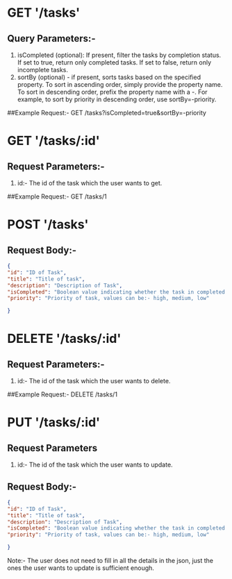 # GET '/tasks'

## Query Parameters:-

  1) isCompleted (optional): If present, filter the tasks by completion status. If set to true, return only completed tasks. If set to false, return only incomplete tasks.
  2) sortBy (optional) - if present, sorts tasks based on the specified property. To sort in ascending order, simply provide the property name. To sort in descending order, prefix the property name with a -. For example, to sort by priority in descending order, use sortBy=-priority.

##Example Request:- GET /tasks?isCompleted=true&sortBy=-priority

# GET '/tasks/:id'

## Request Parameters:-

1) id:- The id of the task which the user wants to get.

##Example Request:- GET /tasks/1

# POST '/tasks'

## Request Body:-

  ```json
{
  "id": "ID of Task",
  "title": "Title of task",
  "description": "Description of Task",
  "isCompleted": "Boolean value indicating whether the task in completed or not",
  "priority": "Priority of task, values can be:- high, medium, low"
  
}
```

# DELETE '/tasks/:id'

## Request Parameters:-

1) id:- The id of the task which the user wants to delete.

##Example Request:- DELETE /tasks/1

# PUT '/tasks/:id'

## Request Parameters

1) id:- The id of the task which the user wants to update.


## Request Body:-

  ```json
{
  "id": "ID of Task",
  "title": "Title of task",
  "description": "Description of Task",
  "isCompleted": "Boolean value indicating whether the task in completed or not",
  "priority": "Priority of task, values can be:- high, medium, low"
  
}
```
Note:- The user does not need to fill in all the details in the json, just the ones the user wants to update is sufficient enough.
  
  
